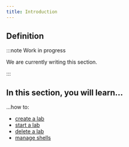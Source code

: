 ```yaml
---
title: Introduction
---
```


## Definition
:::note Work in progress

We are currently writing this section.

:::

## In this section, you will learn... 

...how to:
- [create a lab](create-a-lab.mdx)
- [start a lab](start-a-lab.mdx)
- [delete a lab](delete-a-lab.mdx)
- [manage shells](shells/whats-a-shell.md)